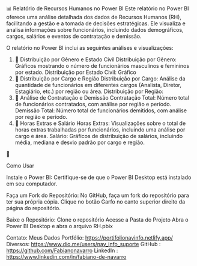 📊 Relatório de Recursos Humanos no Power BI
Este relatório no Power BI oferece uma análise detalhada dos dados de Recursos Humanos (RH), facilitando a gestão e a tomada de decisões estratégicas. 
Ele visualiza e analisa informações sobre funcionários, incluindo dados demográficos, cargos, salários e eventos de contratação e demissão.

O relatório no Power BI inclui as seguintes análises e visualizações:

1. 👫 Distribuição por Gênero e Estado Civil
Distribuição por Gênero: Gráficos mostrando o número de funcionários masculinos e femininos por estado.
Distribuição por Estado Civil: Gráfico
2. 📍 Distribuição por Cargo e Região
Distribuição por Cargo: Análise da quantidade de funcionários em diferentes cargos (Analista, Diretor, Estagiário, etc.) por região ou área.
Distribuição por Região:
3. 📅 Análise de Contratação e Demissão
Contratação Total: Número total de funcionários contratados, com análise por região e período.
Demissão Total: Número total de funcionários demitidos, com análise por região e período.
4. 💼 Horas Extras e Salário
Horas Extras: Visualizações sobre o total de horas extras trabalhadas por funcionários, incluindo uma análise por cargo e área.
Salário: Gráficos de distribuição de salários, incluindo média, mediana e desvio padrão por cargo e região.

📜

 Como Usar

Instale o Power BI: Certifique-se de que o Power BI Desktop está instalado em seu computador.

Faça um Fork do Repositório: No GitHub, faça um fork do repositório para ter sua própria cópia. Clique no botão Garfo no canto superior direito da página do repositório.

Baixe o Repositório: Clone o repositório 
Acesse a Pasta do Projeto
Abra o Power BI Desktop e abra o arquivo RH.pbix

Contato:
Meus Dados
Portfólio: https://portifolionavinfo.netlify.app/
Diversos: https://www.dio.me/users/nav_info_suporte
GitHub : https://github.com/Fabianonavarro
LinkedIn : https://www.linkedin.com/in/fabiano-de-navarro
